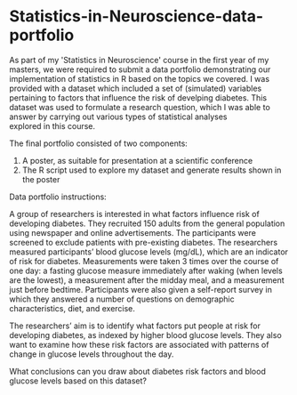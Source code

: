 # Statistics-in-Neuroscience-data-portfolio
As part of my 'Statistics in Neuroscience' course in the first year of my masters, we were required to submit a data portfolio demonstrating our implementation of 
statistics in R based on the topics we covered. I was provided with a dataset which included a set of (simulated) variables pertaining to factors that influence 
the risk of develping diabetes. This dataset was used to formulate a research question, which I was able to answer by carrying out various types of statistical analyses  
explored in this course. 

The final portfolio consisted of two components:
1) A poster, as suitable for presentation at a scientific conference 
2) The R script used to explore my dataset and generate results shown in the poster

Data portfolio instructions: 

A group of researchers is interested in what factors influence risk of developing diabetes. They recruited 150 adults from the general population using 
newspaper and online advertisements. The participants were screened to exclude patients with pre-existing diabetes. The researchers measured participants’ blood glucose 
levels (mg/dL), which are an indicator of risk for diabetes. Measurements were taken 3 times over the course of one day: a fasting glucose measure immediately after 
waking (when levels are the lowest), a measurement after the midday meal, and a measurement just before bedtime. Participants were also given a self-report survey in 
which they answered a number of questions on demographic characteristics, diet, and exercise.

The researchers’ aim is to identify what factors put people at risk for developing diabetes, as indexed by higher blood glucose levels. They also want to examine how 
these risk factors are associated with patterns of change in glucose levels throughout the day.

What conclusions can you draw about diabetes risk factors and blood glucose levels based on this dataset?
